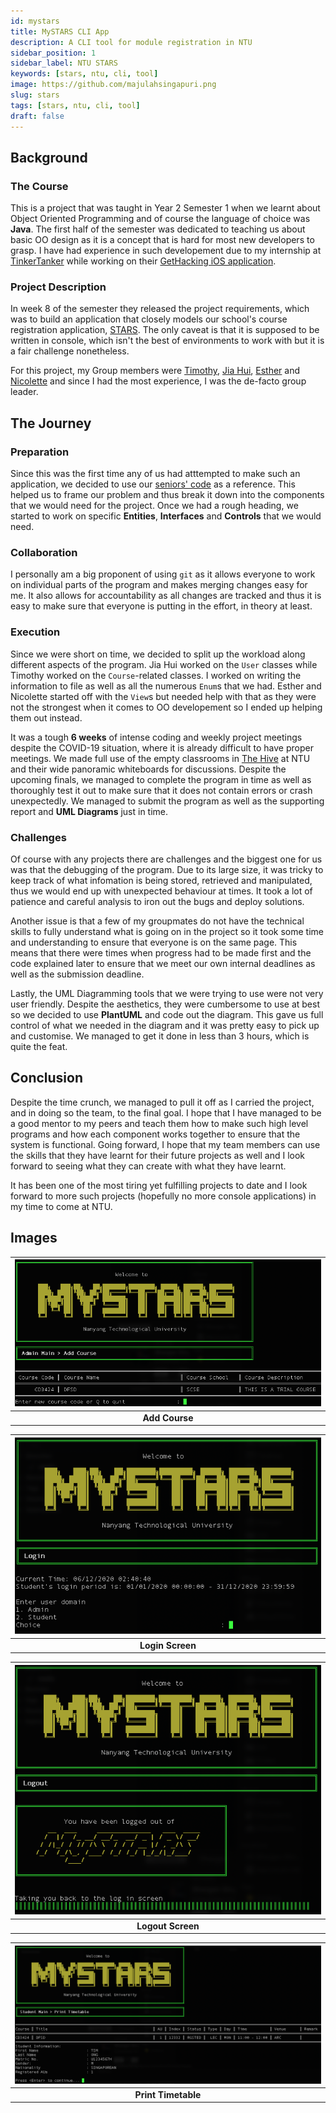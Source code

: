 ```yaml
---
id: mystars
title: MySTARS CLI App
description: A CLI tool for module registration in NTU
sidebar_position: 1
sidebar_label: NTU STARS
keywords: [stars, ntu, cli, tool]
image: https://github.com/majulahsingapuri.png
slug: stars
tags: [stars, ntu, cli, tool]
draft: false
---
```


## Background

### The Course

This is a project that was taught in Year 2 Semester 1 when we learnt about Object Oriented Programming and of course the language of choice was **Java**.
The first half of the semester was dedicated to teaching us about basic OO design as it is a concept that is hard for most new developers to grasp.
I have had experience in such developement due to my internship at [TinkerTanker](https://tk.sg) while working on their [GetHacking iOS application](https://apps.apple.com/sg/app/get-hacking-digital-maker/id1214152554).

### Project Description

In week 8 of the semester they released the project requirements, which was to build an application that closely models our school's course registration application, [STARS](https://www.ntu.edu.sg/docs/librariesprovider121/undergraduate/current_students/starsplanner_stars_user_guide.pdf?sfvrsn=8ad88f90_2).
The only caveat is that it is supposed to be written in console, which isn't the best of environments to work with but it is a fair challenge nonetheless.

For this project, my Group members were [Timothy](https://github.com/timothytancy), [Jia Hui](https://github.com/Tigeronz), [Esther](https://github.com/esther-gan) and [Nicolette](https://github.com/nicolettehay) and since I had the most experience, I was the de-facto group leader.

## The Journey

### Preparation

Since this was the first time any of us had atttempted to make such an application, we decided to use our [seniors' code](https://github.com/tanay8star/moblima) as a reference.
This helped us to frame our problem and thus break it down into the components that we would need for the project.
Once we had a rough heading, we started to work on specific **Entities**, **Interfaces** and **Controls** that we would need.

### Collaboration

I personally am a big proponent of using `git` as it allows everyone to work on individual parts of the program and makes merging changes easy for me.
It also allows for accountability as all changes are tracked and thus it is easy to make sure that everyone is putting in the effort, in theory at least.

### Execution

Since we were short on time, we decided to split up the workload along different aspects of the program.
Jia Hui worked on the `User` classes while Timothy worked on the `Course`-related classes.
I worked on writing the information to file as well as all the numerous `Enum`s that we had.
Esther and Nicolette started off with the `View`s but needed help with that as they were not the strongest when it comes to OO developement so I ended up helping them out instead.

It was a tough **6 weeks** of intense coding and weekly project meetings despite the COVID-19 situation, where it is already difficult to have proper meetings.
We made full use of the empty classrooms in [The Hive](http://ecocampus.ntu.edu.sg/Pages/The-Hive.aspx) at NTU and their wide panoramic whiteboards for discussions.
Despite the upcoming finals, we managed to complete the program in time as well as thoroughly test it out to make sure that it does not contain errors or crash unexpectedly.
We managed to submit the program as well as the supporting report and **UML Diagrams** just in time.

### Challenges

Of course with any projects there are challenges and the biggest one for us was that the debugging of the program.
Due to its large size, it was tricky to keep track of what infomation is being stored, retrieved and manipulated, thus we would end up with unexpected behaviour at times.
It took a lot of patience and careful analysis to iron out the bugs and deploy solutions.

Another issue is that a few of my groupmates do not have the technical skills to fully understand what is going on in the project so it took some time and understanding to ensure that everyone is on the same page.
This means that there were times when progress had to be made first and the code explained later to ensure that we meet our own internal deadlines as well as the submission deadline.

Lastly, the UML Diagramming tools that we were trying to use were not very user friendly.
Despite the aesthetics, they were cumbersome to use at best so we decided to use **PlantUML** and code out the diagram.
This gave us full control of what we needed in the diagram and it was pretty easy to pick up and customise.
We managed to get it done in less than 3 hours, which is quite the feat.

## Conclusion

Despite the time crunch, we managed to pull it off as I carried the project, and in doing so the team, to the final goal.
I hope that I have managed to be a good mentor to my peers and teach them how to make such high level programs and how each component works together to ensure that the system is functional.
Going forward, I hope that my team members can use the skills that they have learnt for their future projects as well and I look forward to seeing what they can create with what they have learnt.

It has been one of the most tiring yet fulfilling projects to date and I look forward to more such projects (hopefully no more console applications) in my time to come at NTU.

## Images

| ![Add Course](../../static/img/docs/School/STARS/Add%20Course.png) |
| :----------------------------------------------------------------: |
|                           **Add Course**                           |

| ![Login Screen](../../static/img/docs/School/STARS/Login%20Screen.png) |
| :--------------------------------------------------------------------: |
|                            **Login Screen**                            |

| ![Logout Screen](../../static/img/docs/School/STARS/Logout%20Screen.png) |
| :----------------------------------------------------------------------: |
|                            **Logout Screen**                             |

| ![Print Timetable](../../static/img/docs/School/STARS/Print%20Timetable.png) |
| :--------------------------------------------------------------------------: |
|                             **Print Timetable**                              |
